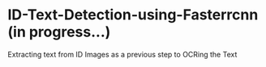 # ID-Text-Detection-using-Fasterrcnn (in progress...)
Extracting text from ID Images as a previous step to OCRing the Text
